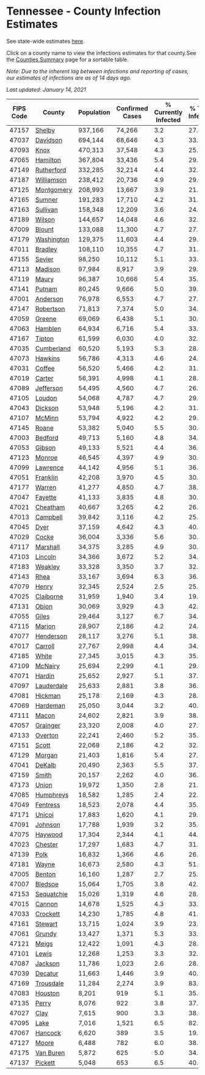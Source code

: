 # Tennessee - County Infection Estimates

See state-wide estimates [here](/infections/us-tn).

Click on a county name to view the infections estimates for that county.See the [Counties Summary](/infections/summary-counties) page for a sortable table.

*Note: Due to the inherent lag between infections and reporting of cases, our estimates of infections are as of 14 days ago.*

*Last updated: January 14, 2021*

|   FIPS Code |                   County |   Population |   Confirmed Cases |   % Currently Infected |   % Total Infected |
|-------------|--------------------------|--------------|-------------------|------------------------|--------------------|
|       47157 |         [Shelby](shelby) |      937,166 |            74,266 |                    3.2 |               27.0 |
|       47037 |     [Davidson](davidson) |      694,144 |            68,646 |                    4.3 |               33.9 |
|       47093 |             [Knox](knox) |      470,313 |            37,548 |                    4.3 |               25.9 |
|       47065 |     [Hamilton](hamilton) |      367,804 |            33,436 |                    5.4 |               29.7 |
|       47149 | [Rutherford](rutherford) |      332,285 |            32,214 |                    4.4 |               32.1 |
|       47187 | [Williamson](williamson) |      238,412 |            20,736 |                    4.9 |               29.0 |
|       47125 | [Montgomery](montgomery) |      208,993 |            13,667 |                    3.9 |               21.3 |
|       47165 |         [Sumner](sumner) |      191,283 |            17,710 |                    4.2 |               31.3 |
|       47163 |     [Sullivan](sullivan) |      158,348 |            12,209 |                    3.6 |               24.9 |
|       47189 |         [Wilson](wilson) |      144,657 |            14,048 |                    4.6 |               32.2 |
|       47009 |         [Blount](blount) |      133,088 |            11,300 |                    4.7 |               27.7 |
|       47179 | [Washington](washington) |      129,375 |            11,603 |                    4.4 |               29.1 |
|       47011 |       [Bradley](bradley) |      108,110 |            10,355 |                    4.7 |               31.4 |
|       47155 |         [Sevier](sevier) |       98,250 |            10,112 |                    5.1 |               33.8 |
|       47113 |       [Madison](madison) |       97,984 |             8,917 |                    3.9 |               29.6 |
|       47119 |           [Maury](maury) |       96,387 |            10,666 |                    5.4 |               35.7 |
|       47141 |         [Putnam](putnam) |       80,245 |             9,666 |                    5.0 |               39.8 |
|       47001 |     [Anderson](anderson) |       76,978 |             6,553 |                    4.7 |               27.5 |
|       47147 |   [Robertson](robertson) |       71,813 |             7,374 |                    5.0 |               34.4 |
|       47059 |         [Greene](greene) |       69,069 |             6,438 |                    5.1 |               30.0 |
|       47063 |       [Hamblen](hamblen) |       64,934 |             6,716 |                    5.4 |               33.9 |
|       47167 |         [Tipton](tipton) |       61,599 |             6,030 |                    4.0 |               32.6 |
|       47035 | [Cumberland](cumberland) |       60,520 |             5,193 |                    5.3 |               28.0 |
|       47073 |       [Hawkins](hawkins) |       56,786 |             4,313 |                    4.6 |               24.5 |
|       47031 |         [Coffee](coffee) |       56,520 |             5,466 |                    4.2 |               31.3 |
|       47019 |         [Carter](carter) |       56,391 |             4,998 |                    4.1 |               28.8 |
|       47089 |   [Jefferson](jefferson) |       54,495 |             4,560 |                    4.7 |               26.9 |
|       47105 |         [Loudon](loudon) |       54,068 |             4,787 |                    4.7 |               29.0 |
|       47043 |       [Dickson](dickson) |       53,948 |             5,196 |                    4.2 |               31.6 |
|       47107 |         [McMinn](mcminn) |       53,794 |             4,922 |                    4.2 |               29.8 |
|       47145 |           [Roane](roane) |       53,382 |             5,040 |                    5.5 |               30.4 |
|       47003 |       [Bedford](bedford) |       49,713 |             5,160 |                    4.8 |               34.5 |
|       47053 |         [Gibson](gibson) |       49,133 |             5,521 |                    4.4 |               36.6 |
|       47123 |         [Monroe](monroe) |       46,545 |             4,397 |                    4.9 |               30.6 |
|       47099 |     [Lawrence](lawrence) |       44,142 |             4,956 |                    5.1 |               36.4 |
|       47051 |     [Franklin](franklin) |       42,208 |             3,970 |                    4.5 |               30.5 |
|       47177 |         [Warren](warren) |       41,277 |             4,850 |                    4.7 |               38.1 |
|       47047 |       [Fayette](fayette) |       41,133 |             3,835 |                    4.8 |               30.7 |
|       47021 |     [Cheatham](cheatham) |       40,667 |             3,265 |                    4.2 |               26.6 |
|       47013 |     [Campbell](campbell) |       39,842 |             3,116 |                    4.2 |               25.2 |
|       47045 |             [Dyer](dyer) |       37,159 |             4,642 |                    4.3 |               40.5 |
|       47029 |           [Cocke](cocke) |       36,004 |             3,336 |                    5.6 |               30.1 |
|       47117 |     [Marshall](marshall) |       34,375 |             3,285 |                    4.9 |               30.7 |
|       47103 |       [Lincoln](lincoln) |       34,366 |             3,672 |                    5.2 |               34.8 |
|       47183 |       [Weakley](weakley) |       33,328 |             3,350 |                    3.7 |               32.8 |
|       47143 |             [Rhea](rhea) |       33,167 |             3,694 |                    6.3 |               36.2 |
|       47079 |           [Henry](henry) |       32,345 |             2,524 |                    2.5 |               25.3 |
|       47025 |   [Claiborne](claiborne) |       31,959 |             1,940 |                    3.4 |               19.7 |
|       47131 |           [Obion](obion) |       30,069 |             3,929 |                    4.3 |               42.6 |
|       47055 |           [Giles](giles) |       29,464 |             3,127 |                    6.7 |               34.5 |
|       47115 |         [Marion](marion) |       28,907 |             2,186 |                    4.2 |               24.4 |
|       47077 |   [Henderson](henderson) |       28,117 |             3,276 |                    5.1 |               38.2 |
|       47017 |       [Carroll](carroll) |       27,767 |             2,998 |                    4.4 |               34.9 |
|       47185 |           [White](white) |       27,345 |             3,015 |                    4.3 |               35.7 |
|       47109 |       [McNairy](mcnairy) |       25,694 |             2,299 |                    4.1 |               29.0 |
|       47071 |         [Hardin](hardin) |       25,652 |             2,927 |                    5.1 |               37.2 |
|       47097 | [Lauderdale](lauderdale) |       25,633 |             2,881 |                    3.8 |               36.7 |
|       47081 |       [Hickman](hickman) |       25,178 |             2,169 |                    4.3 |               28.1 |
|       47069 |     [Hardeman](hardeman) |       25,050 |             3,044 |                    3.2 |               40.7 |
|       47111 |           [Macon](macon) |       24,602 |             2,821 |                    3.9 |               38.7 |
|       47057 |     [Grainger](grainger) |       23,320 |             2,008 |                    4.0 |               27.9 |
|       47133 |       [Overton](overton) |       22,241 |             2,460 |                    5.2 |               35.4 |
|       47151 |           [Scott](scott) |       22,068 |             2,186 |                    4.2 |               32.3 |
|       47129 |         [Morgan](morgan) |       21,403 |             1,816 |                    5.4 |               27.3 |
|       47041 |         [DeKalb](dekalb) |       20,490 |             2,363 |                    5.5 |               37.8 |
|       47159 |           [Smith](smith) |       20,157 |             2,262 |                    4.0 |               36.8 |
|       47173 |           [Union](union) |       19,972 |             1,350 |                    2.8 |               21.9 |
|       47085 |   [Humphreys](humphreys) |       18,582 |             1,285 |                    2.4 |               22.2 |
|       47049 |     [Fentress](fentress) |       18,523 |             2,078 |                    4.4 |               35.7 |
|       47171 |         [Unicoi](unicoi) |       17,883 |             1,620 |                    4.1 |               29.3 |
|       47091 |       [Johnson](johnson) |       17,788 |             1,939 |                    3.2 |               35.0 |
|       47075 |       [Haywood](haywood) |       17,304 |             2,344 |                    4.1 |               44.7 |
|       47023 |       [Chester](chester) |       17,297 |             1,683 |                    4.7 |               31.9 |
|       47139 |             [Polk](polk) |       16,832 |             1,366 |                    4.6 |               26.3 |
|       47181 |           [Wayne](wayne) |       16,673 |             2,580 |                    4.3 |               51.0 |
|       47005 |         [Benton](benton) |       16,160 |             1,287 |                    2.7 |               25.9 |
|       47007 |       [Bledsoe](bledsoe) |       15,064 |             1,705 |                    3.8 |               42.3 |
|       47153 | [Sequatchie](sequatchie) |       15,026 |             1,319 |                    4.6 |               28.4 |
|       47015 |         [Cannon](cannon) |       14,678 |             1,525 |                    4.3 |               33.9 |
|       47033 |     [Crockett](crockett) |       14,230 |             1,785 |                    4.8 |               41.0 |
|       47161 |       [Stewart](stewart) |       13,715 |             1,024 |                    3.9 |               23.8 |
|       47061 |         [Grundy](grundy) |       13,427 |             1,371 |                    5.3 |               33.2 |
|       47121 |           [Meigs](meigs) |       12,422 |             1,091 |                    4.3 |               28.4 |
|       47101 |           [Lewis](lewis) |       12,268 |             1,253 |                    3.3 |               32.7 |
|       47087 |       [Jackson](jackson) |       11,786 |             1,023 |                    2.6 |               28.4 |
|       47039 |       [Decatur](decatur) |       11,663 |             1,446 |                    3.9 |               40.3 |
|       47169 |   [Trousdale](trousdale) |       11,284 |             2,274 |                    3.9 |               83.0 |
|       47083 |       [Houston](houston) |        8,201 |               919 |                    5.1 |               35.6 |
|       47135 |           [Perry](perry) |        8,076 |               922 |                    3.8 |               37.2 |
|       47027 |             [Clay](clay) |        7,615 |               900 |                    3.3 |               38.0 |
|       47095 |             [Lake](lake) |        7,016 |             1,521 |                    6.5 |               82.9 |
|       47067 |       [Hancock](hancock) |        6,620 |               389 |                    3.5 |               19.3 |
|       47127 |           [Moore](moore) |        6,488 |               782 |                    6.0 |               38.8 |
|       47175 |   [Van Buren](van-buren) |        5,872 |               625 |                    5.0 |               34.3 |
|       47137 |       [Pickett](pickett) |        5,048 |               653 |                    6.5 |               40.6 |